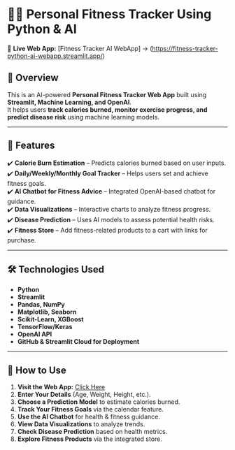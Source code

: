 # 🏋️‍♂️ Personal Fitness Tracker Using Python & AI  

🚀 **Live Web App:** [Fitness Tracker AI WebApp]  ->   (https://fitness-tracker-python-ai-webapp.streamlit.app/)  

## 📌 Overview  
This is an AI-powered **Personal Fitness Tracker Web App** built using **Streamlit, Machine Learning, and OpenAI**.  
It helps users **track calories burned, monitor exercise progress, and predict disease risk** using machine learning models.

---

## 🎯 Features  
✔️ **Calorie Burn Estimation** – Predicts calories burned based on user inputs.  
✔️ **Daily/Weekly/Monthly Goal Tracker** – Helps users set and achieve fitness goals.  
✔️ **AI Chatbot for Fitness Advice** – Integrated OpenAI-based chatbot for guidance.  
✔️ **Data Visualizations** – Interactive charts to analyze fitness progress.  
✔️ **Disease Prediction** – Uses AI models to assess potential health risks.  
✔️ **Fitness Store** – Add fitness-related products to a cart with links for purchase.  

---

## 🛠️ Technologies Used  
- **Python**
- **Streamlit**
- **Pandas, NumPy**
- **Matplotlib, Seaborn**
- **Scikit-Learn, XGBoost**
- **TensorFlow/Keras**
- **OpenAI API**
- **GitHub & Streamlit Cloud for Deployment**

---

## 🚀 How to Use  
1. **Visit the Web App:** [Click Here](https://fitness-tracker-python-ai-webapp.streamlit.app/)  
2. **Enter Your Details** (Age, Weight, Height, etc.).  
3. **Choose a Prediction Model** to estimate calories burned.  
4. **Track Your Fitness Goals** via the calendar feature.  
5. **Use the AI Chatbot** for health & fitness guidance.  
6. **View Data Visualizations** to analyze trends.  
7. **Check Disease Prediction** based on health metrics.  
8. **Explore Fitness Products** via the integrated store.


